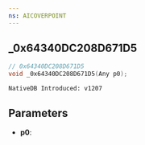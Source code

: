```yaml
---
ns: AICOVERPOINT
---
```

## _0x64340DC208D671D5

```c
// 0x64340DC208D671D5
void _0x64340DC208D671D5(Any p0);
```

```
NativeDB Introduced: v1207
```

## Parameters
* **p0**:
